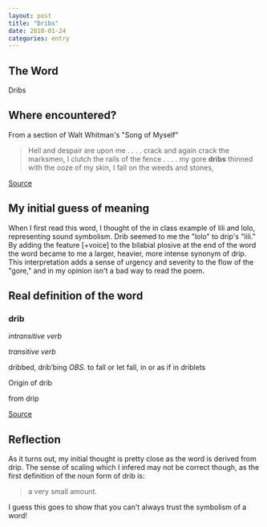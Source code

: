 ```yaml
---
layout: post
title: "Dribs"
date: 2018-01-24
categories: entry
---
```

## The Word
Dribs

## Where encountered?
From a section of Walt Whitman's "Song of Myself"

> Hell and despair are upon me . . . . crack and again crack the marksmen, 
> I clutch the rails of the fence . . . . my gore __dribs__ thinned with the ooze of my skin, 
> I fall on the weeds and stones, 

[Source](http://www.classroomelectric.org/volume1/price/texts/whitman.html)

## My initial guess of meaning
When I first read this word, I thought of the in class example of lili and lolo, representing sound symbolism. Drib seemed to me the "lolo" to drip's "lili." By adding the feature [+voice] to the bilabial plosive at the end of the word the word became to me a larger, heavier, more intense synonym of drip. This interpretation adds a sense of urgency and severity to the flow of the "gore," and in my opinion isn't a bad way to read the poem.

## Real definition of the word
### drib
*intransitive verb*

*transitive verb*

dribbed, drib′bing
_OBS._
to fall or let fall, in or as if in driblets

Origin of drib

from drip

[Source](http://www.yourdictionary.com/drib)

## Reflection
As it turns out, my initial thought is pretty close as the word is derived from drip. The sense of scaling 
which I infered may not be correct though, as the first definition of the noun form of drib is: 
> a very small amount.

I guess this goes to show that you can't always trust the symbolism of a word!
